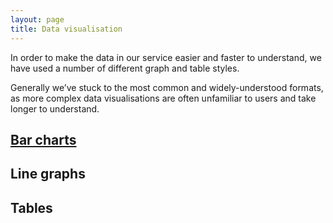 ```yaml
---
layout: page
title: Data visualisation
---
```


In order to make the data in our service easier and faster to understand, we have used a number of different graph and table styles.

Generally we’ve stuck to the most common and widely-understood formats, as more complex data visualisations are often unfamiliar to users and take longer to understand.

## [Bar charts](bar-charts)

## Line graphs

## Tables


